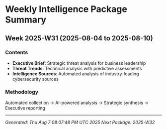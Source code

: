 # Weekly Intelligence Package Summary
## Week 2025-W31 (2025-08-04 to 2025-08-10)

### Contents
- **Executive Brief**: Strategic threat analysis for business leadership
- **Threat Trends**: Technical analysis with predictive assessments
- **Intelligence Sources**: Automated analysis of industry-leading cybersecurity sources

### Methodology  
Automated collection → AI-powered analysis → Strategic synthesis → Executive reporting

---
*Generated: Thu Aug  7 08:07:48 PM UTC 2025*
*Next Package: 2025-W32*
